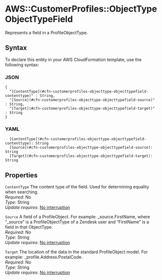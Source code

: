 # AWS::CustomerProfiles::ObjectType ObjectTypeField<a name="aws-properties-customerprofiles-objecttype-objecttypefield"></a>

Represents a field in a ProfileObjectType\.

## Syntax<a name="aws-properties-customerprofiles-objecttype-objecttypefield-syntax"></a>

To declare this entity in your AWS CloudFormation template, use the following syntax:

### JSON<a name="aws-properties-customerprofiles-objecttype-objecttypefield-syntax.json"></a>

```
{
  "[ContentType](#cfn-customerprofiles-objecttype-objecttypefield-contenttype)" : String,
  "[Source](#cfn-customerprofiles-objecttype-objecttypefield-source)" : String,
  "[Target](#cfn-customerprofiles-objecttype-objecttypefield-target)" : String
}
```

### YAML<a name="aws-properties-customerprofiles-objecttype-objecttypefield-syntax.yaml"></a>

```
  [ContentType](#cfn-customerprofiles-objecttype-objecttypefield-contenttype): String
  [Source](#cfn-customerprofiles-objecttype-objecttypefield-source): String
  [Target](#cfn-customerprofiles-objecttype-objecttypefield-target): String
```

## Properties<a name="aws-properties-customerprofiles-objecttype-objecttypefield-properties"></a>

`ContentType`  <a name="cfn-customerprofiles-objecttype-objecttypefield-contenttype"></a>
The content type of the field\. Used for determining equality when searching\.  
*Required*: No  
*Type*: String  
*Update requires*: [No interruption](https://docs.aws.amazon.com/AWSCloudFormation/latest/UserGuide/using-cfn-updating-stacks-update-behaviors.html#update-no-interrupt)

`Source`  <a name="cfn-customerprofiles-objecttype-objecttypefield-source"></a>
A field of a ProfileObject\. For example: \_source\.FirstName, where “\_source” is a ProfileObjectType of a Zendesk user and “FirstName” is a field in that ObjectType\.  
*Required*: No  
*Type*: String  
*Update requires*: [No interruption](https://docs.aws.amazon.com/AWSCloudFormation/latest/UserGuide/using-cfn-updating-stacks-update-behaviors.html#update-no-interrupt)

`Target`  <a name="cfn-customerprofiles-objecttype-objecttypefield-target"></a>
The location of the data in the standard ProfileObject model\. For example: \_profile\.Address\.PostalCode\.  
*Required*: No  
*Type*: String  
*Update requires*: [No interruption](https://docs.aws.amazon.com/AWSCloudFormation/latest/UserGuide/using-cfn-updating-stacks-update-behaviors.html#update-no-interrupt)